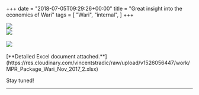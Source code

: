 +++
date = "2018-07-05T09:29:26+00:00"
title = "Great insight into the economics of Wari"
tags = [
    "Wari",
    "internal",
]
+++



<div class="container" style="width:auto">
  <a target="blank" href="https://res.cloudinary.com/vincentstradic/image/upload/v1526056498/work/m31-1.jpg">
    <img src="https://res.cloudinary.com/vincentstradic/image/upload/bo_2px_solid_rgb:279d14,f_auto,q_auto/v1526056498/work/m31-1.jpg" style="max-width:100%">
  </a>
</div>


<!--more-->

<div class="container" style="width:auto">
  <a target="blank" href="https://res.cloudinary.com/vincentstradic/image/upload/v1526056499/work/m31-2.jpg">
    <img src="https://res.cloudinary.com/vincentstradic/image/upload/bo_2px_solid_rgb:279d14,f_auto,q_auto/v1526056499/work/m31-2.jpg" style="max-width:100%">
  </a>
</div>
<br>
<div class="container" style="width:auto">
  <a target="blank" href="https://res.cloudinary.com/vincentstradic/image/upload/v1526056497/work/m31-3.jpg">
    <img src="https://res.cloudinary.com/vincentstradic/image/upload/bo_2px_solid_rgb:279d14,f_auto,q_auto/v1526056497/work/m31-3.jpg" style="max-width:100%">
  </a>
</div>
<br>
[**Detailed Excel document attached.**](https://res.cloudinary.com/vincentstradic/raw/upload/v1526056447/work/MPR_Package_Wari_Nov_2017_2.xlsx)

Stay tuned!
<hr>
